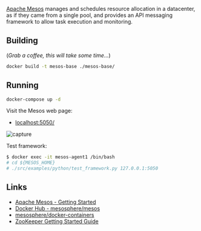 
[Apache Mesos](http://mesos.apache.org/) manages and schedules resource allocation in a datacenter, as if they came from a single pool, and provides an API messaging framework to allow task execution and monitoring. 

## Building

(_Grab a coffee, this will take some time..._)
```bash
docker build -t mesos-base ./mesos-base/
```

## Running

```bash
docker-compose up -d
```

Visit the Mesos web page:
* [localhost:5050/](http://localhost:5050/)

![capture](https://user-images.githubusercontent.com/4110571/29088152-e2a8f5d6-7c3d-11e7-8df7-fd8344a083b9.PNG)

Test framework:
```bash
$ docker exec -it mesos-agent1 /bin/bash
# cd ${MESOS_HOME}
# ./src/examples/python/test_framework.py 127.0.0.1:5050
```

## Links

* [Apache Mesos - Getting Started](http://mesos.apache.org/documentation/latest/getting-started/)
* [Docker Hub - mesosphere/mesos](https://hub.docker.com/r/mesosphere/mesos/)
* [mesosphere/docker-containers](https://github.com/mesosphere/docker-containers/tree/master/mesos)
* [ZooKeeper Getting Started Guide](http://zookeeper.apache.org/doc/trunk/zookeeperStarted.html)

